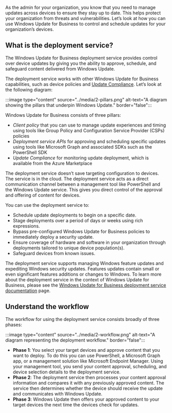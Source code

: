 As the admin for your organization, you know that you need to manage updates across devices to ensure they stay up to date. This helps protect your organization from threats and vulnerabilities. Let’s look at how you can use Windows Update for Business to control and schedule updates for your organization’s devices.

## What is the deployment service?

The Windows Update for Business deployment service provides control over device updates by giving you the ability to approve, schedule, and safeguard content delivered from Windows Update.

The deployment service works with other Windows Update for Business capabilities, such as device policies and [Update Compliance](/windows/deployment/update/update-compliance-monitor). Let’s look at the following diagram:

:::image type="content" source="../media/2-pillars.png" alt-text="A diagram showing the pillars that underpin Windows Update." border="false":::

Windows Update for Business consists of three pillars:

- *Client policy* that you can use to manage update experiences and timing using tools like Group Policy and Configuration Service Provider (CSPs) policies
- *Deployment service APIs* for approving and scheduling specific updates using tools like Microsoft Graph and associated SDKs such as the PowerShell SDK
- *Update Compliance* for monitoring update deployment, which is available from the Azure Marketplace

The deployment service doesn’t save targeting configuration to devices. The service is in the cloud. The deployment service acts as a direct communication channel between a management tool like PowerShell and the Windows Update service. This gives you direct control of the approval and offering of content for devices.

You can use the deployment service to:

- Schedule update deployments to begin on a specific date.
- Stage deployments over a period of days or weeks using rich expressions.
- Bypass pre-configured Windows Update for Business policies to immediately deploy a security update.
- Ensure coverage of hardware and software in your organization through deployments tailored to unique device population(s).
- Safeguard devices from known issues.

The deployment service supports managing Windows feature updates and expediting Windows security updates. Features updates contain small or even significant features additions or changes to Windows. To learn more about the deployment service in the context of Windows Update for Business, please see the [Windows Update for Business deployment service documentation](/windows/deployment/update/deployment-service-overview) page.

## Understand the workflow

The workflow for using the deployment service consists broadly of three phases:

:::image type="content" source="../media/2-workflow.png" alt-text="A diagram representing the deployment workflow." border="false":::

- **Phase 1**: You select your target devices and approve content that you want to deploy. To do this you can use PowerShell, a Microsoft Graph app, or a management solution like Microsoft Endpoint Manager. Using your management tool, you send your content approval, scheduling, and device selection details to the deployment service.
- **Phase 2**: The deployment service then processes your content approval information and compares it with any previously approved content. The service then determines whether the device should receive the update and communicates with Windows Update.
- **Phase 3**: Windows Update then offers your approved content to your target devices the next time the devices check for updates.
